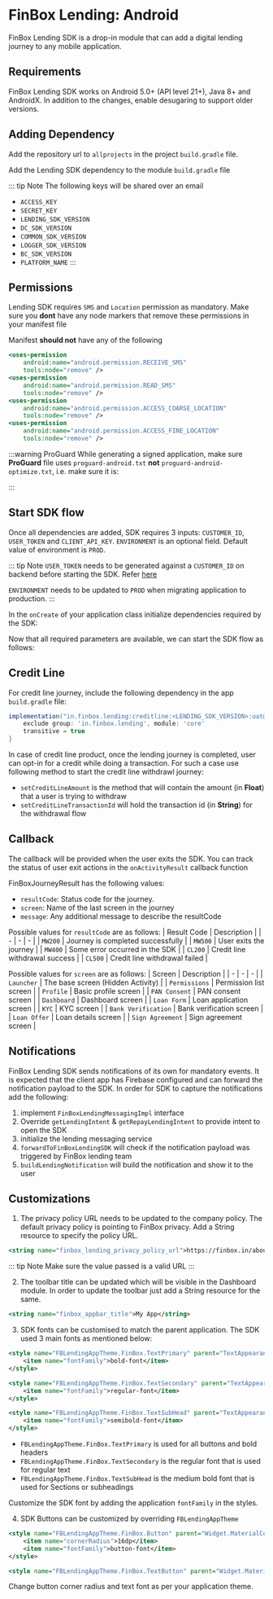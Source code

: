 # FinBox Lending: Android

FinBox Lending SDK is a drop-in module that can add a digital lending journey to any mobile application.

## Requirements

FinBox Lending SDK works on Android 5.0+ (API level 21+), Java 8+ and AndroidX. In addition to the changes, enable desugaring to support older versions.

<CodeSwitcher :languages="{kotlin:'Kotlin',groovy:'Groovy'}">
<template v-slot:kotlin>

```kotlin
android {
    ...
    defaultConfig {
        ...
        // Minimum 5.0+ devices
        minSdkVersion(21)
        ...
    }
    ...
    compileOptions {
        // Flag to enable support for the new language APIs
        coreLibraryDesugaringEnabled = true
        // Sets Java compatibility to Java 8
        sourceCompatibility = JavaVersion.VERSION_1_8
        targetCompatibility = JavaVersion.VERSION_1_8
    }
    // For Kotlin projects
    kotlinOptions {
        jvmTarget = "1.8"
    }
}

dependencies {
    coreLibraryDesugaring("com.android.tools:desugar_jdk_libs:1.1.5")
}
```

</template>
<template v-slot:groovy>

```groovy
android {
    ...
    defaultConfig {
        ...
        // Minimum 5.0+ devices
        minSdkVersion 21
        ...
    }
    ...
    compileOptions {
        // Flag to enable support for the new language APIs
        coreLibraryDesugaringEnabled true
        // Sets Java compatibility to Java 8
        sourceCompatibility JavaVersion.VERSION_1_8
        targetCompatibility JavaVersion.VERSION_1_8
    }
    // For Kotlin projects
    kotlinOptions {
        jvmTarget = "1.8"
    }
}

dependencies {
    coreLibraryDesugaring 'com.android.tools:desugar_jdk_libs:1.1.5'
}
```

</template>
</CodeSwitcher>

## Adding Dependency

Add the repository url to `allprojects` in the project `build.gradle` file.

<CodeSwitcher :languages="{kotlin:'Kotlin',groovy:'Groovy'}">
<template v-slot:kotlin>

```kotlin
maven {
    setUrl("s3://risk-manager-android-sdk/artifacts")
    credentials(AwsCredentials::class) {
        accessKey = <ACCESS_KEY>
        secretKey = <SECRET_KEY>
    }
    content {
        includeGroup("in.finbox")
        includeGroup("in.finbox.lending")
    }
}
```

</template>
<template v-slot:groovy>

```groovy
maven {
    url "s3://risk-manager-android-sdk/artifacts"
    credentials(AwsCredentials) {
        accessKey = <ACCESS_KEY>
        secretKey = <SECRET_KEY>
    }
    content {
        includeGroup("in.finbox")
        includeGroup("in.finbox.lending")
    }
}
```

</template>
</CodeSwitcher>

Add the Lending SDK dependency to the module `build.gradle` file

<CodeSwitcher :languages="{kotlin:'Kotlin',groovy:'Groovy'}">
<template v-slot:kotlin>

```kotlin
implementation ("in.finbox.lending:onboarding:<LENDING_SDK_VERSION>:release@aar") {
    exclude group: 'in.finbox', module: 'mobileriskmanager'
    exclude group: 'in.finbox', module: 'common'
    exclude group: 'in.finbox', module: 'logger'
    isTransitive = true
}
implementation ("in.finbox.lending:preloan:<LENDING_SDK_VERSION>:release@aar") {
    exclude group: 'in.finbox.lending', module: 'core'
    isTransitive = true
}
implementation ("in.finbox.lending:dashboard:<LENDING_SDK_VERSION>:release@aar") {
    exclude group: 'in.finbox.lending', module: 'core'
    isTransitive = true
}
implementation ("in.finbox.lending:kyc:<LENDING_SDK_VERSION>:release@aar") {
    exclude group: 'in.finbox.lending', module: 'core'
    isTransitive = true
}
implementation ("in.finbox.lending:loan:<LENDING_SDK_VERSION>:release@aar") {
    exclude group: 'in.finbox.lending', module: 'core'
    isTransitive = true
}
implementation ("in.finbox.lending:esign:<LENDING_SDK_VERSION>:release@aar") {
    exclude group: 'in.finbox.lending', module: 'core'
    isTransitive = true
}
implementation ("in.finbox.lending:enach:<LENDING_SDK_VERSION>:release@aar") {
    exclude group: 'in.finbox.lending', module: 'core'
    isTransitive = true
}
implementation ("in.finbox.lending:payment:<LENDING_SDK_VERSION>:release@aar") {
    exclude group: 'in.finbox.lending', module: 'core'
    isTransitive = true
}
implementation ("in.finbox.lending:bankconnect:<LENDING_SDK_VERSION>:release@aar") {
    exclude group: 'in.finbox.lending', module: 'core'
    exclude group: 'in.finbox', module: 'bankconnect'
    isTransitive = true
}
implementation ("in.finbox.lending:pennydrop:<LENDING_SDK_VERSION>:release@aar") {
    exclude group: 'in.finbox.lending', module: 'core'
    isTransitive = true
}
implementation ("in.finbox.lending:gst:<LENDING_SDK_VERSION>:release@aar") {
    exclude group: 'in.finbox.lending', module: 'core'
    isTransitive = true
}
implementation ("in.finbox.lending:videokyc:<LENDING_SDK_VERSION>:release@aar") {
    exclude group: 'in.finbox.lending', module: 'core'
    isTransitive = true
}
implementation ("in.finbox.lending:core:<LENDING_SDK_VERSION>:release@aar") {
    isTransitive = true
}
implementation('in.finbox:mobileriskmanager:<DC_SDK_VERSION>:parent-release@aar') {
    isTransitive = true
}
implementation('in.finbox:common:<COMMON_SDK_VERSION>:<PLATFORM_NAME>-release@aar') {
    isTransitive = true
}
implementation("in.finbox:logger:<LOGGER_SDK_VERSION>:parent-release@aar") {
    isTransitive = true
}
implementation('in.finbox:bankconnect:<BC_SDK_VERSION>:release@aar') {
    isTransitive = true
}
```

</template>
<template v-slot:groovy>

```groovy
implementation ("in.finbox.lending:onboarding:<LENDING_SDK_VERSION>:release@aar") {
    exclude group: 'in.finbox', module: 'mobileriskmanager'
    exclude group: 'in.finbox', module: 'common'
    exclude group: 'in.finbox', module: 'logger'
    transitive = true
}
implementation ("in.finbox.lending:preloan:<LENDING_SDK_VERSION>:release@aar") {
    exclude group: 'in.finbox.lending', module: 'core'
    transitive = true
}
implementation ("in.finbox.lending:dashboard:<LENDING_SDK_VERSION>:release@aar") {
    exclude group: 'in.finbox.lending', module: 'core'
    transitive = true
}
implementation ("in.finbox.lending:kyc:<LENDING_SDK_VERSION>:release@aar") {
    exclude group: 'in.finbox.lending', module: 'core'
    transitive = true
}
implementation ("in.finbox.lending:loan:<LENDING_SDK_VERSION>:release@aar") {
    exclude group: 'in.finbox.lending', module: 'core'
    transitive = true
}
implementation ("in.finbox.lending:esign:<LENDING_SDK_VERSION>:release@aar") {
    exclude group: 'in.finbox.lending', module: 'core'
    transitive = true
}
implementation ("in.finbox.lending:enach:<LENDING_SDK_VERSION>:release@aar") {
    exclude group: 'in.finbox.lending', module: 'core'
    transitive = true
}
implementation ("in.finbox.lending:payment:<LENDING_SDK_VERSION>:release@aar") {
    exclude group: 'in.finbox.lending', module: 'core'
    transitive = true
}
implementation ("in.finbox.lending:bankconnect:<LENDING_SDK_VERSION>:release@aar") {
    exclude group: 'in.finbox.lending', module: 'core'
    exclude group: 'in.finbox', module: 'bankconnect'
    transitive = true
}
implementation ("in.finbox.lending:pennydrop:<LENDING_SDK_VERSION>:release@aar") {
    exclude group: 'in.finbox.lending', module: 'core'
    transitive = true
}
implementation ("in.finbox.lending:gst:<LENDING_SDK_VERSION>:release@aar") {
    exclude group: 'in.finbox.lending', module: 'core'
    transitive = true
}
implementation ("in.finbox.lending:videokyc:<LENDING_SDK_VERSION>:release@aar") {
    exclude group: 'in.finbox.lending', module: 'core'
    transitive = true
}
implementation ("in.finbox.lending:core:<LENDING_SDK_VERSION>:release@aar") {
    transitive = true
}
implementation('in.finbox:mobileriskmanager:<DC_SDK_VERSION>:parent-release@aar') {
    transitive = true
}
implementation('in.finbox:common:<COMMON_SDK_VERSION>:<PLATFORM_NAME>-release@aar') {
    transitive = true
}
implementation("in.finbox:logger:<LOGGER_SDK_VERSION>:parent-release@aar") {
    transitive = true
}
implementation('in.finbox:bankconnect:<BC_SDK_VERSION>:release@aar') {
    transitive = true
}
```

</template>
</CodeSwitcher>

::: tip Note
The following keys will be shared over an email
- `ACCESS_KEY`
- `SECRET_KEY`
- `LENDING_SDK_VERSION`
- `DC_SDK_VERSION`
- `COMMON_SDK_VERSION`
- `LOGGER_SDK_VERSION`
- `BC_SDK_VERSION`
- `PLATFORM_NAME`
:::

## Permissions

Lending SDK requires `SMS` and `Location` permission as mandatory. Make sure you **dont** have any node markers that remove these permissions in your manifest file

Manifest **should not** have any of the following
```xml
<uses-permission
    android:name="android.permission.RECEIVE_SMS"
    tools:node="remove" />
<uses-permission
    android:name="android.permission.READ_SMS"
    tools:node="remove" />
<uses-permission
    android:name="android.permission.ACCESS_COARSE_LOCATION"
    tools:node="remove" />
<uses-permission
    android:name="android.permission.ACCESS_FINE_LOCATION"
    tools:node="remove" />
```

:::warning ProGuard
While generating a signed application, make sure **ProGuard** file uses `proguard-android.txt` **not** `proguard-android-optimize.txt`, i.e. make sure it is:

<CodeSwitcher :languages="{kotlin:'Kotlin',groovy:'Groovy'}">
<template v-slot:kotlin>

```kotlin
proguardFiles(getDefaultProguardFile("proguard-android.txt"), "proguard-rules.pro")
```

</template>
<template v-slot:groovy>

```groovy
proguardFiles getDefaultProguardFile('proguard-android.txt'), 'proguard-rules.pro'
```

</template>
</CodeSwitcher>

:::

## Start SDK flow

Once all dependencies are added, SDK requires 3 inputs: `CUSTOMER_ID`, `USER_TOKEN` and `CLIENT_API_KEY`.
`ENVIRONMENT` is an optional field. Default value of environment is `PROD`.

::: tip Note
`USER_TOKEN` needs to be generated against a `CUSTOMER_ID` on backend before starting the SDK. Refer [here](/middleware/sourcing-rest-api.html#generate-token)

`ENVIRONMENT` needs to be updated to `PROD` when migrating application to production.
:::

In the `onCreate` of your application class initialize dependencies required by the SDK:

<CodeSwitcher :languages="{kotlin:'Kotlin',java:'Java'}">
<template v-slot:kotlin>

```kotlin
CoreApp.initDi(this)
```
</template>
<template v-slot:java>

```java
CoreApp.Companion.initDi(this)
```
</template>
</CodeSwitcher>

Now that all required parameters are available, we can start the SDK flow as follows:

<CodeSwitcher :languages="{kotlin:'Kotlin',java:'Java'}">
<template v-slot:kotlin>

```kotlin
val REQUEST_CODE_ONBOARDING = 101
val builder = FinBoxLending.Builder(context)
    .setLendingEnvironment("<ENVIRONMENT>")
    .setCustomerId("<CUSTOMER_ID>")
    .setFinBoxApiKey("<CLIENT_API_KEY>")
    .setUserToken("<USER_TOKEN>")
    .build()

startActivityForResult(
    builder.getLendingIntent(context),
    REQUEST_CODE_ONBOARDING
)
```

</template>
<template v-slot:java>

```java
private String REQUEST_CODE_ONBOARDING = 101;
FinBoxLending builder = FinBoxLending.Builder(context)
    .setLendingEnvironment(<ENVIRONMENT>)
    .setCustomerId(<CUSTOMER_ID>)
    .setFinBoxApiKey(<CLIENT_API_KEY>)
    .setUserToken(<USER_TOKEN>)
    .build();

startActivityForResult(
 builder.getLendingIntent(getContext()),
 REQUEST_CODE_ONBOARDING
)

```

</template>
</CodeSwitcher>

## Credit Line

For credit line journey, include the following dependency in the app `build.gradle` file:
```groovy
implementation("in.finbox.lending:creditline:<LENDING_SDK_VERSION>:uat@aar") {
    exclude group: 'in.finbox.lending', module: 'core'
    transitive = true
}
```

In case of credit line product, once the lending journey is completed, user can opt-in for a credit while doing a transaction. For such a case use following method to start the credit line withdrawl journey:

<CodeSwitcher :languages="{kotlin:'Kotlin',java:'Java'}">
<template v-slot:kotlin>

```kotlin
val REQUEST_CODE_ONBOARDING = 101
val builder = FinBoxLending.Builder(context)
    .setLendingEnvironment(<ENVIRONMENT>)
    .setCustomerId("<CUSTOMER_ID>")
    .setFinBoxApiKey("<CLIENT_API_KEY>")
    .setUserToken("<USER_TOKEN>")
    .setCreditLineAmount(<WITHDRAW_AMOUNT>)
    .setCreditLineTransactionId("<TRANSACTION_ID>")
    .build()

startActivityForResult(
    builder.getLendingIntent(context),
    REQUEST_CODE_ONBOARDING
)
```

</template>
<template v-slot:java>

```java
private String REQUEST_CODE_ONBOARDING = 101;
FinBoxLending builder = FinBoxLending.Builder(context)
    .setLendingEnvironment(<ENVIRONMENT>)
    .setCustomerId("<CUSTOMER_ID>")
    .setFinBoxApiKey("<CLIENT_API_KEY>")
    .setUserToken("<USER_TOKEN>")
    .setCreditLineAmount(<WITHDRAW_AMOUNT>)
    .setCreditLineTransactionId("<TRANSACTION_ID>")
    .build();

startActivityForResult(
 builder.getLendingIntent(getContext()),
 REQUEST_CODE_ONBOARDING
)

```
</template>
</CodeSwitcher>

- `setCreditLineAmount` is the method that will contain the amount (in **Float**) that a user is trying to withdraw
- `setCreditLineTransactionId` will hold the transaction id (in **String**) for the withdrawal flow

## Callback

The callback will be provided when the user exits the SDK. You can track the status of user exit actions in the `onActivityResult` callback function

<CodeSwitcher :languages="{kotlin:'Kotlin',java:'Java'}">
<template v-slot:kotlin>

```kotlin
override fun onActivityResult(requestCode: Int, resultCode: Int, data: Intent?) {
    super.onActivityResult(requestCode, resultCode, data)
    if (requestCode == REQUEST_CODE_ONBOARDING) {
        val result = data.extras.getParcelable<FinBoxJourneyResult>(FINBOX_JOURNEY_RESULT)
        // callback when user exits the flow, intent data has information holding users state
    }
}
```

</template>
<template v-slot:java>

```java
import static in.finbox.lending.core.constants.ConstantKt.FINBOX_JOURNEY_RESULT;
import static in.finbox.lending.core.constants.ConstantKt.FINBOX_RESULT_CODE_ERROR;
import static in.finbox.lending.core.constants.ConstantKt.FINBOX_RESULT_CODE_SUCCESS;


@Override
protected void onActivityResult(int requestCode, int resultCode, @Nullable Intent data) {
    super.onActivityResult(requestCode, resultCode, data);
    if (data != null && data.getExtras() != null) {
        FinBoxJourneyResult result = data.getExtras().getParcelable(FINBOX_JOURNEY_RESULT);
        if (result.getResultCode().equals(FINBOX_RESULT_CODE_SUCCESS)) {

        } else if (result.getResultCode().equals(FINBOX_RESULT_CODE_ERROR)) {

        } else if (result.getResultCode().equals(FINBOX_RESULT_CODE_ERROR)) {

        }
    }
}
```

</template>
</CodeSwitcher>

FinBoxJourneyResult has the following values:
- `resultCode`: Status code for the journey.
- `screen`: Name of the last screen in the journey
- `message`: Any additional message to describe the resultCode

Possible values for `resultCode` are as follows:
| Result Code | Description |
| - | - | - |
| `MW200` | Journey is completed successfully |
| `MW500` | User exits the journey |
| `MW400` | Some error occurred in the SDK |
| `CL200` | Credit line withdrawal success |
| `CL500` | Credit line withdrawal failed |

Possible values for `screen` are as follows:
| Screen | Description |
| - | - | - |
| `Launcher` | The base screen (Hidden Activity) |
| `Permissions` | Permission list screen |
| `Profile` | Basic profile screen |
| `PAN Consent` | PAN consent screen |
| `Dashboard` | Dashboard screen |
| `Loan Form` | Loan application screen |
| `KYC` | KYC screen |
| `Bank Verification` | Bank verification screen |
| `Loan Offer` | Loan details screen |
| `Sign Agreement` | Sign agreement screen |


## Notifications

FinBox Lending SDK sends notifications of its own for mandatory events. It is expected that the client app has Firebase configured and can forward the notification payload to the SDK. In order for SDK to capture the notifications add the following:

1. implement `FinBoxLendingMessagingImpl` interface
2. Override `getLendingIntent` & `getRepayLendingIntent` to provide intent to open the SDK
3. initialize the lending messaging service
4. `forwardToFinBoxLendingSDK` will check if the notification payload was triggered by FinBox lending team
5. `buildLendingNotification` will build the notification and show it to the user

<CodeSwitcher :languages="{kotlin:'Kotlin',java:'Java'}">
<template v-slot:kotlin>

```kotlin

class SampleMessService: FirebaseMessagingService(), FinBoxLendingMessagingImpl {

    override fun onMessageReceived(remoteMessage: RemoteMessage) {
        super.onMessageReceived(remoteMessage)
        FinBoxLendingMessagingService.initLendingMessagingService(this)
        //.... Client app level logic
        if (remoteMessage.data.isNotEmpty()) {
            if (FinBoxLendingMessagingService.forwardToFinBoxLendingSDK(remoteMessage.data)) {
                FinBoxLendingMessagingService.buildLendingNotification(applicationContext, remoteMessage)
            } else {
                // Show client app notification
            }
        }
    }

    override fun getLendingIntent(): PendingIntent {
        val intent = generateFinBoxLending().getLendingIntent(applicationContext)
        // Create the TaskStackBuilder
        return PendingIntent.getActivity(
            this,
            REQUEST_CODE_NOTIFICATION_LOAN_STATUS,
            intent,
            PendingIntent.FLAG_UPDATE_CURRENT
        )
    }

    override fun getRepayLendingIntent(): PendingIntent {
        val intent = generateFinBoxLending().getRepayLendingIntent(applicationContext)
        // Create the TaskStackBuilder
        return PendingIntent.getActivity(
            this,
            REQUEST_CODE_NOTIFICATION_LOAN_REPAY_STATUS,
            intent,
            PendingIntent.FLAG_UPDATE_CURRENT
        )
    }

    //Common builder object to start lending SDK
    private fun generateFinBoxLending(): FinBoxLending {
        val builder = FinBoxLending.Builder(applicationContext)
            .setLendingEnvironment(<ENVIRONMENT>)
            .setFinBoxApiKey("<CLIENT_API_KEY>")
            .setCustomerId("<CUSTOMER_ID>")
            .setUserToken("<USER_TOKEN>")
            .build()
        return builder
    }
}

```

</template>
<template v-slot:java>

```java
class SampleMessService extends FirebaseMessagingService implements FinBoxLendingMessagingImpl {

    @Override
    public void onMessageReceived(@NonNull RemoteMessage remoteMessage) {
        super.onMessageReceived(remoteMessage);
        FinBoxLendingMessagingService.INSTANCE.initLendingMessagingService(this);
        //.... Client app level logic
        if(!remoteMessage.getData().isEmpty()) {
            if (FinBoxLendingMessagingService.INSTANCE.forwardToFinBoxLendingSDK(remoteMessage.getData())) {
                FinBoxLendingMessagingService.INSTANCE.buildLendingNotification(getApplicationContext(), remoteMessage);
            } else {
                // Show app notification
            }
        }
    }

    @NotNull
    @Override
    public PendingIntent getLendingIntent() {
        Intent intent = generateFinBoxLending().getLendingIntent(getApplicationContext());
        return PendingIntent.getActivity(
                this,
                REQUEST_CODE_NOTIFICATION_LOAN_STATUS,
                intent,
                PendingIntent.FLAG_UPDATE_CURRENT
        );
    }

    @NotNull
    @Override
    public PendingIntent getRepayLendingIntent() {
        Intent intent = generateFinBoxLending().getRepayLendingIntent(getApplicationContext());
        return PendingIntent.getActivity(
                this,
                REQUEST_CODE_NOTIFICATION_LOAN_REPAY_STATUS,
                intent,
                PendingIntent.FLAG_UPDATE_CURRENT
        );
    }

    //Common builder object to start lending SDK
    private FinBoxLending generateFinBoxLending() {
        FinBoxLending builder = null;
        try {
            builder = new FinBoxLending.Builder(getApplicationContext())
                    .setLendingEnvironment(<ENVIRONMENT>)
                    .setFinBoxApiKey("<CLIENT_API_KEY>")
                    .setCustomerId("<CUSTOMER_ID>")
                    .setUserToken("<USER_TOKEN>")
                    .build();
        } catch (Exception e) {
            e.printStackTrace();
        }
        return builder;
    }
}

```

</template>
</CodeSwitcher>
 
## Customizations

1. The privacy policy URL needs to be updated to the company policy. The default privacy policy is pointing to FinBox privacy. Add a String resource to specify the policy URL.

```xml
<string name="finbox_lending_privacy_policy_url">https://finbox.in/about/privacy</string>
```

::: tip Note
Make sure the value passed is a valid URL
:::

2. The toolbar title can be updated which will be visible in the Dashboard module. In order to update the toolbar just add a String resource for the same.

```xml
<string name="finbox_appbar_title">My App</string>
```

3. SDK fonts can be customised to match the parent application. The SDK used 3 main fonts as mentioned below:

```xml
<style name="FBLendingAppTheme.FinBox.TextPrimary" parent="TextAppearance.AppCompat">
    <item name="fontFamily">bold-font</item>
</style>

<style name="FBLendingAppTheme.FinBox.TextSecondary" parent="TextAppearance.AppCompat">
    <item name="fontFamily">regular-font</item>
</style>

<style name="FBLendingAppTheme.FinBox.TextSubHead" parent="TextAppearance.AppCompat">
    <item name="fontFamily">semibold-font</item>
</style>
```

- `FBLendingAppTheme.FinBox.TextPrimary` is used for all buttons and bold headers
- `FBLendingAppTheme.FinBox.TextSecondary` is the regular font that is used for regular text
- `FBLendingAppTheme.FinBox.TextSubHead` is the medium bold font that is used for Sections or subheadings

Customize the SDK font by adding the application `fontFamily` in the styles.

4. SDK Buttons can be customized by overriding `FBLendingAppTheme`

```xml
<style name="FBLendingAppTheme.FinBox.Button" parent="Widget.MaterialComponents.Button">
    <item name="cornerRadius">16dp</item>
    <item name="fontFamily">button-font</item>
</style>

<style name="FBLendingAppTheme.FinBox.TextButton" parent="Widget.MaterialComponents.Button.TextButton"></style>
```

Change button corner radius and text font as per your application theme.

